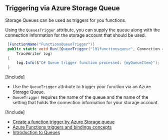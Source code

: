 ## Triggering via Azure Storage Queue
Storage Queues can be used as triggers for you functions.

Using the `QueuesTrigger` attribute, you can supply the queue along with the connection information for the storage account that should be used.


```csharp
 [FunctionName("FunctionsQueueTrigger")]
 public static void Run([QueueTrigger("101functionsqueue", Connection = "AzureWebJobsStorage")]string myQueueItem,
     TraceWriter log)
 {
     log.Info($"C# Queue trigger function processed: {myQueueItem}");
 }

```

[!include[](../includes/takeaways-heading.md)]
* Use the `QueueTrigger` attribute to trigger your function via an Azure Storage Queue.
* `QueueTrigger` requires the name of the queue and the name of the setting that holds the connection information for your storage account.

[!include[](../includes/read-more-heading.md)]
* [Create a function trigger by Azure Storage queue](https://docs.microsoft.com/azure/azure-functions/functions-create-storage-queue-triggered-function)
* [Azure Functions triggers and bindings concepts](https://docs.microsoft.com/azure/azure-functions/functions-triggers-bindings)
* [Introduction to Queues](https://docs.microsoft.com/azure/storage/queues/storage-queues-introduction)